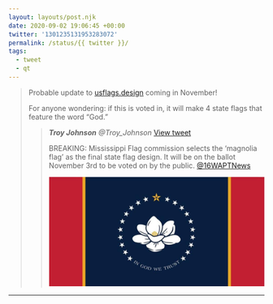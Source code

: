 ```yaml
---
layout: layouts/post.njk
date: 2020-09-02 19:06:45 +00:00
twitter: '1301235131953283072'
permalink: /status/{{ twitter }}/
tags: 
  - tweet
  - qt
---
```


> Probable update to [usflags.design](https://usflags.design) coming in November!
> 
> For anyone wondering: if this is voted in, it will make 4 state flags that feature the word “God.” 
> 
> > <cite>**Troy Johnson** @Troy_Johnson</cite> [View tweet](https://twitter.com/Troy_Johnson/status/1301194560215879687)
> > 
> > BREAKING: Mississippi Flag commission selects the ‘magnolia flag’ as the final state flag design. It will be on the ballot November 3rd to be voted on by the public. [@16WAPTNews](https://twitter.com/16WAPTNews)
> > 
> > ![Mississippi state flag](/img/_qt/Eg7FjflWkAEUmo0.jpg)

---
